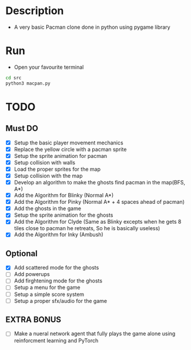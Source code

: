 # Description

- A very basic Pacman clone done in python using pygame library

# Run

- Open your favourite terminal

```bash
cd src
python3 macpan.py
```

# TODO

## Must DO

- [X] Setup the basic player movement mechanics
- [X] Replace the yellow circle with a pacman sprite
- [X] Setup the sprite animation for pacman
- [X] Setup collision with walls
- [X] Load the proper sprites for the map
- [X] Setup collision with the map
- [X] Develop an algorithm to make the ghosts find pacman in the map(BFS, A*)
- [X] Add the Algorithm for Blinky (Normal A*)
- [X] Add the Algorithm for Pinky (Normal A* + 4 spaces ahead of pacman)
- [X] Add the ghosts in the game
- [X] Setup the sprite animation for the ghosts
- [X] Add the Algorithm for Clyde (Same as Blinky excepts when he gets 8 tiles close to pacman he retreats, So he is basically useless)
- [X] Add the Algorithm for Inky (Ambush)

## Optional

- [X] Add scattered mode for the ghosts
- [ ] Add powerups
- [ ] Add firghtening mode for the ghosts
- [ ] Setup a menu for the game
- [ ] Setup a simple score system
- [ ] Setup a proper sfx/audio for the game

## EXTRA BONUS

- [ ] Make a nueral network agent that fully plays the game alone using reinforcment learning and PyTorch
